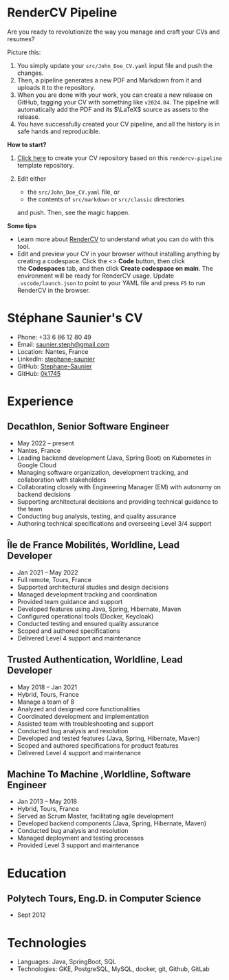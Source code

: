 <!-- Remove below in src/markdown/Header.j2.md not in README.md -->

# RenderCV Pipeline

Are you ready to revolutionize the way you manage and craft your CVs and resumes?

Picture this:

1.  You simply update your `src/John_Doe_CV.yaml` input file and push the changes.
2.  Then, a pipeline generates a new PDF and Markdown from it and uploads it to the repository.
3.  When you are done with your work, you can create a new release on GitHub, tagging your CV with something like `v2024.04`. The pipeline will automatically add the PDF and its $\LaTeX$ source as assets to the release.
4.  You have successfully created your CV pipeline, and all the history is in safe hands and reproducible.

**How to start?**

1.  [Click here](https://github.com/new?template_name=rendercv-pipeline&template_owner=sinaatalay) to create your CV repository based on this `rendercv-pipeline` template repository.
2.  Edit either
    -  the `src/John_Doe_CV.yaml` file, or
    -  the contents of `src/markdown` or `src/classic` directories
    
    and push. Then, see the magic happen.

**Some tips**

-  Learn more about [RenderCV](https://github.com/sinaatalay/rendercv) to understand what you can do with this tool.
-  Edit and preview your CV in your browser without installing anything by creating a codespace. Click the <> **Code** button, then click the **Codespaces** tab, and then click **Create codespace on main**. The environment will be ready for RenderCV usage. Update `.vscode/launch.json` to point to your YAML file and press `F5` to run RenderCV in the browser.

<!-- Remove above in src/markdown/Header.j2.md not in README.md -->
# Stéphane Saunier's CV

- Phone: +33 6 86 12 80 49
- Email: [saunier.steph@gmail.com](mailto:saunier.steph@gmail.com)
- Location: Nantes, France
- LinkedIn: [stephane-saunier](https://linkedin.com/in/stephane-saunier)
- GitHub: [Stephane-Saunier](https://github.com/Stephane-Saunier)
- GitHub: [0k1745](https://github.com/0k1745)


# Experience

## Decathlon, Senior Software Engineer

- May 2022 – present
- Nantes, France
- Leading backend development (Java, Spring Boot) on Kubernetes in Google Cloud
- Managing software organization, development tracking, and collaboration with stakeholders
- Collaborating closely with Engineering Manager (EM) with autonomy on backend decisions
- Supporting architectural decisions and providing technical guidance to the team
- Conducting bug analysis, testing, and quality assurance
- Authoring technical specifications and overseeing Level 3/4 support

## Île de France Mobilités, Worldline, Lead Developer

- Jan 2021 – May 2022
- Full remote, Tours, France
- Supported architectural studies and design decisions
- Managed development tracking and coordination
- Provided team guidance and support
- Developed features using Java, Spring, Hibernate, Maven
- Configured operational tools (Docker, Keycloak)
- Conducted testing and ensured quality assurance
- Scoped and authored specifications
- Delivered Level 4 support and maintenance

## Trusted Authentication, Worldline, Lead Developer

- May 2018 – Jan 2021
- Hybrid, Tours, France
- Manage a team of 8
- Analyzed and designed core functionalities
- Coordinated development and implementation
- Assisted team with troubleshooting and support
- Conducted bug analysis and resolution
- Developed and tested features (Java, Spring, Hibernate, Maven)
- Scoped and authored specifications for product features
- Delivered Level 4 support and maintenance

## Machine To Machine ,Worldline, Software Engineer

- Jan 2013 – May 2018
- Hybrid, Tours, France
- Served as Scrum Master, facilitating agile development
- Developed backend components (Java, Spring, Hibernate, Maven)
- Conducted bug analysis and resolution
- Managed deployment and testing processes
- Provided Level 3 support and maintenance

# Education

## Polytech Tours, Eng.D. in Computer Science

- Sept 2012

# Technologies

- Languages: Java, SpringBoot, SQL
- Technologies: GKE, PostgreSQL, MySQL, docker, git, Github, GitLab
